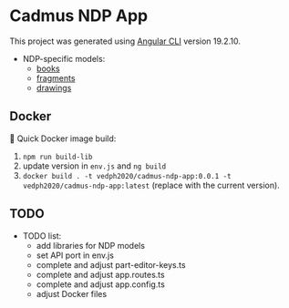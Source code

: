 # Cadmus NDP App

This project was generated using [Angular CLI](https://github.com/angular/angular-cli) version 19.2.10.

- NDP-specific models:
  - [books](https://github.com/vedph/cadmus-ndp-books)
  - [fragments](https://github.com/vedph/cadmus-ndp-frac)
  - [drawings](https://github.com/vedph/cadmus-ndp-drawings)

## Docker

🐋 Quick Docker image build:

1. `npm run build-lib`
2. update version in `env.js` and `ng build`
3. `docker build . -t vedph2020/cadmus-ndp-app:0.0.1 -t vedph2020/cadmus-ndp-app:latest` (replace with the current version).

## TODO

- TODO list:
  - add libraries for NDP models
  - set API port in env.js
  - complete and adjust part-editor-keys.ts
  - complete and adjust app.routes.ts
  - complete and adjust app.config.ts
  - adjust Docker files

